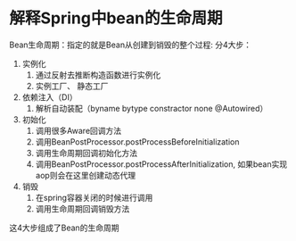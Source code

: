 # 解释Spring中bean的生命周期

Bean生命周期：指定的就是Bean从创建到销毁的整个过程: 分4大步：

1. 实例化
    1. 通过反射去推断构造函数进行实例化
    2. 实例工厂、 静态工厂
2. 依赖注入（DI）
    1. 解析自动装配（byname bytype constractor none @Autowired）
3. 初始化
    1. 调用很多Aware回调方法
    2. 调用BeanPostProcessor.postProcessBeforeInitialization
    3. 调用生命周期回调初始化方法
    4. 调用BeanPostProcessor.postProcessAfterInitialization, 如果bean实现aop则会在这里创建动态代理
4. 销毁
    1. 在spring容器关闭的时候进行调用
    2. 调用生命周期回调销毁方法

这4大步组成了Bean的生命周期
